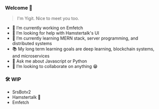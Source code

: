 ### Welcome 🦊

> I'm Yigit. Nice to meet you too.

- 🔭 I’m currently working on Emfetch
- 🤔 I’m looking for help with Hamstertalk's UI
- 🌱 I’m currently learning MERN stack, server programming, and distributed systems
- 📚 My long term learning goals are deep learning, blockchain systems, and microservices
- 💬 Ask me about Javascript or Python
- 👯 I’m looking to collaborate on anything 😁

### 🛠 WIP

- SrsBotv2
- Hamstertalk 🐹
- Emfetch

<!--
**HawkBrave/HawkBrave** is a ✨ _special_ ✨ repository because its `README.md` (this file) appears on your GitHub profile.

Here are some ideas to get you started:

- 🔭 I’m currently working on ...
- 🌱 I’m currently learning ...
- 👯 I’m looking to collaborate on ...
- 🤔 I’m looking for help with ...
- 💬 Ask me about ...
- 📫 How to reach me: ...
- 😄 Pronouns: ...
- ⚡ Fun fact: ...
-->
